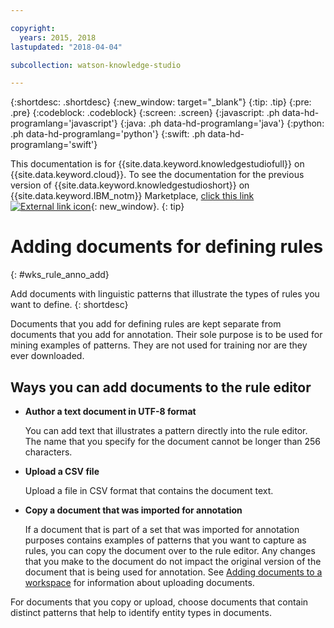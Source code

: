 ```yaml
---

copyright:
  years: 2015, 2018
lastupdated: "2018-04-04"

subcollection: watson-knowledge-studio

---
```


{:shortdesc: .shortdesc}
{:new_window: target="_blank"}
{:tip: .tip}
{:pre: .pre}
{:codeblock: .codeblock}
{:screen: .screen}
{:javascript: .ph data-hd-programlang='javascript'}
{:java: .ph data-hd-programlang='java'}
{:python: .ph data-hd-programlang='python'}
{:swift: .ph data-hd-programlang='swift'}

This documentation is for {{site.data.keyword.knowledgestudiofull}} on {{site.data.keyword.cloud}}. To see the documentation for the previous version of {{site.data.keyword.knowledgestudioshort}} on {{site.data.keyword.IBM_notm}} Marketplace, [click this link ![External link icon](../../icons/launch-glyph.svg "External link icon")](https://{DomainName}/docs/services/knowledge-studio/rule-annotator-add-doc.html){: new_window}.
{: tip}

# Adding documents for defining rules
{: #wks_rule_anno_add}

Add documents with linguistic patterns that illustrate the types of rules you want to define.
{: shortdesc}

Documents that you add for defining rules are kept separate from documents that you add for annotation. Their sole purpose is to be used for mining examples of patterns. They are not used for training nor are they ever downloaded.

## Ways you can add documents to the rule editor

- **Author a text document in UTF-8 format**

    You can add text that illustrates a pattern directly into the rule editor. The name that you specify for the document cannot be longer than 256 characters.

- **Upload a CSV file**

    Upload a file in CSV format that contains the document text.

- **Copy a document that was imported for annotation**

    If a document that is part of a set that was imported for annotation purposes contains examples of patterns that you want to capture as rules, you can copy the document over to the rule editor. Any changes that you make to the document do not impact the original version of the document that is being used for annotation. See [Adding documents to a workspace](/docs/services/watson-knowledge-studio/documents-for-annotation.html#wks_projadd) for information about uploading documents.

For documents that you copy or upload, choose documents that contain distinct patterns that help to identify entity types in documents.
